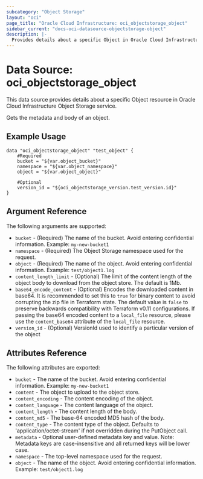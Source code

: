 ```yaml
---
subcategory: "Object Storage"
layout: "oci"
page_title: "Oracle Cloud Infrastructure: oci_objectstorage_object"
sidebar_current: "docs-oci-datasource-objectstorage-object"
description: |-
  Provides details about a specific Object in Oracle Cloud Infrastructure Object Storage service
---
```


# Data Source: oci_objectstorage_object
This data source provides details about a specific Object resource in Oracle Cloud Infrastructure Object Storage service.

Gets the metadata and body of an object.


## Example Usage

```hcl
data "oci_objectstorage_object" "test_object" {
	#Required
	bucket = "${var.object_bucket}"
	namespace = "${var.object_namespace}"
	object = "${var.object_object}"

	#Optional
	version_id = "${oci_objectstorage_version.test_version.id}"
}
```

## Argument Reference

The following arguments are supported:

* `bucket` - (Required) The name of the bucket. Avoid entering confidential information. Example: `my-new-bucket1` 
* `namespace` - (Required) The Object Storage namespace used for the request.
* `object` - (Required) The name of the object. Avoid entering confidential information. Example: `test/object1.log` 
* `content_length_limit` - (Optional) The limit of the content length of the object body to download from the object store. The default is 1Mb.
* `base64_encode_content` - (Optional) Encodes the downloaded content in base64. It is recommended to set this to `true` for binary content to avoid corrupting the zip file in Terraform state. The default value is `false` to preserve backwards compatibility with Terraform v0.11 configurations.
If passing the base64 encoded content to a `local_file` resource, please use the `content_base64` attribute of the `local_file` resource.
* `version_id` - (Optional) VersionId used to identify a particular version of the object


## Attributes Reference

The following attributes are exported:

* `bucket` - The name of the bucket. Avoid entering confidential information. Example: `my-new-bucket1` 
* `content` - The object to upload to the object store.
* `content_encoding` - The content encoding of the object.
* `content_language` - The content language of the object.
* `content_length` - The content length of the body.
* `content_md5` - The base-64 encoded MD5 hash of the body.
* `content_type` - The content type of the object.  Defaults to 'application/octet-stream' if not overridden during the PutObject call.
* `metadata` - Optional user-defined metadata key and value. Note: Metadata keys are case-insensitive and all returned keys will be lower case.
* `namespace` - The top-level namespace used for the request.
* `object` - The name of the object. Avoid entering confidential information. Example: `test/object1.log` 


